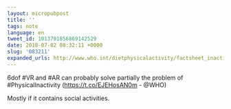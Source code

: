 ```yaml
---
layout: micropubpost
title: ''
tags: note
language: en
tweet_id: 1013701856869142529
date: 2018-07-02 08:32:11 +0000
slug: '083211'
expanded_urls: http://www.who.int/dietphysicalactivity/factsheet_inactivity/en/
---
```

6dof #VR and #AR can probably solve partially the problem of #PhysicalInactivity (https://t.co/EJEHosAN0m - @WHO)

Mostly if it contains social activities.
